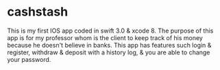 # cashstash
This is my first IOS app coded in swift 3.0 & xcode 8. The purpose of this app is for my professor whom is the client to keep track of his money because he doesn't believe in banks. This app has features such login & register, withdraw & deposit with a history log, & you are able to change your password.

